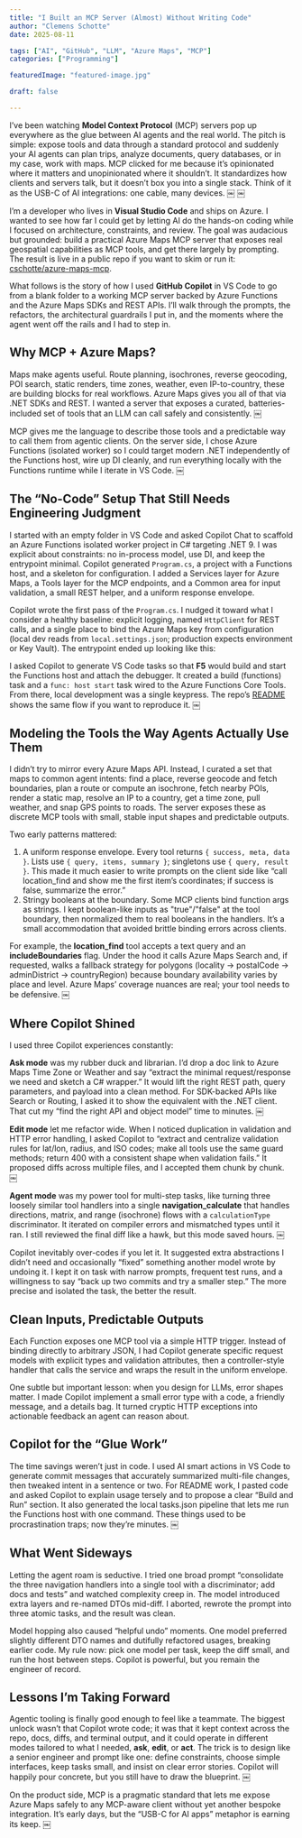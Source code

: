 ```yaml
---
title: "I Built an MCP Server (Almost) Without Writing Code"
author: "Clemens Schotte"
date: 2025-08-11

tags: ["AI", "GitHub", "LLM", "Azure Maps", "MCP"]
categories: ["Programming"]

featuredImage: "featured-image.jpg"

draft: false

---
```


I’ve been watching **Model Context Protocol** (MCP) servers pop up everywhere as the glue between AI agents and the real world. The pitch is simple: expose tools and data through a standard protocol and suddenly your AI agents can plan trips, analyze documents, query databases, or in my case, work with maps. MCP clicked for me because it’s opinionated where it matters and unopinionated where it shouldn’t. It standardizes how clients and servers talk, but it doesn’t box you into a single stack. Think of it as the USB-C of AI integrations: one cable, many devices.  ￼ ￼

I’m a developer who lives in **Visual Studio Code** and ships on Azure. I wanted to see how far I could get by letting AI do the hands-on coding while I focused on architecture, constraints, and review. The goal was audacious but grounded: build a practical Azure Maps MCP server that exposes real geospatial capabilities as MCP tools, and get there largely by prompting. The result is live in a public repo if you want to skim or run it: [cschotte/azure-maps-mcp](https://github.com/cschotte/azure-maps-mcp).

What follows is the story of how I used **GitHub Copilot** in VS Code to go from a blank folder to a working MCP server backed by Azure Functions and the Azure Maps SDKs and REST APIs. I’ll walk through the prompts, the refactors, the architectural guardrails I put in, and the moments where the agent went off the rails and I had to step in.

## Why MCP + Azure Maps?

Maps make agents useful. Route planning, isochrones, reverse geocoding, POI search, static renders, time zones, weather, even IP-to-country, these are building blocks for real workflows. Azure Maps gives you all of that via .NET SDKs and REST. I wanted a server that exposes a curated, batteries-included set of tools that an LLM can call safely and consistently.  ￼

MCP gives me the language to describe those tools and a predictable way to call them from agentic clients. On the server side, I chose Azure Functions (isolated worker) so I could target modern .NET independently of the Functions host, wire up DI cleanly, and run everything locally with the Functions runtime while I iterate in VS Code.  ￼

## The “No-Code” Setup That Still Needs Engineering Judgment

I started with an empty folder in VS Code and asked Copilot Chat to scaffold an Azure Functions isolated worker project in C# targeting .NET 9. I was explicit about constraints: no in-process model, use DI, and keep the entrypoint minimal. Copilot generated `Program.cs`, a project with a Functions host, and a skeleton for configuration. I added a Services layer for Azure Maps, a Tools layer for the MCP endpoints, and a Common area for input validation, a small REST helper, and a uniform response envelope.

Copilot wrote the first pass of the `Program.cs`. I nudged it toward what I consider a healthy baseline: explicit logging, named `HttpClient` for REST calls, and a single place to bind the Azure Maps key from configuration (local dev reads from `local.settings.json`; production expects environment or Key Vault). The entrypoint ended up looking like this:

I asked Copilot to generate VS Code tasks so that **F5** would build and start the Functions host and attach the debugger. It created a build (functions) task and a `func: host start` task wired to the Azure Functions Core Tools. From there, local development was a single keypress. The repo’s [README](https://github.com/cschotte/azure-maps-mcp) shows the same flow if you want to reproduce it.  ￼

## Modeling the Tools the Way Agents Actually Use Them

I didn’t try to mirror every Azure Maps API. Instead, I curated a set that maps to common agent intents: find a place, reverse geocode and fetch boundaries, plan a route or compute an isochrone, fetch nearby POIs, render a static map, resolve an IP to a country, get a time zone, pull weather, and snap GPS points to roads. The server exposes these as discrete MCP tools with small, stable input shapes and predictable outputs.

Two early patterns mattered:

1.	A uniform response envelope. Every tool returns `{ success, meta, data }`. Lists use `{ query, items, summary }`; singletons use `{ query, result }`. This made it much easier to write prompts on the client side like “call location_find and show me the first item’s coordinates; if success is false, summarize the error.”
2.	Stringy booleans at the boundary. Some MCP clients bind function args as strings. I kept boolean-like inputs as "true"/"false" at the tool boundary, then normalized them to real booleans in the handlers. It’s a small accommodation that avoided brittle binding errors across clients.

For example, the **location_find** tool accepts a text query and an **includeBoundaries** flag. Under the hood it calls Azure Maps Search and, if requested, walks a fallback strategy for polygons (locality → postalCode → adminDistrict → countryRegion) because boundary availability varies by place and level. Azure Maps’ coverage nuances are real; your tool needs to be defensive.  ￼

## Where Copilot Shined

I used three Copilot experiences constantly:

**Ask mode** was my rubber duck and librarian. I’d drop a doc link to Azure Maps Time Zone or Weather and say “extract the minimal request/response we need and sketch a C# wrapper.” It would lift the right REST path, query parameters, and payload into a clean method. For SDK-backed APIs like Search or Routing, I asked it to show the equivalent with the .NET client. That cut my “find the right API and object model” time to minutes.  ￼

**Edit mode** let me refactor wide. When I noticed duplication in validation and HTTP error handling, I asked Copilot to “extract and centralize validation rules for lat/lon, radius, and ISO codes; make all tools use the same guard methods; return 400 with a consistent shape when validation fails.” It proposed diffs across multiple files, and I accepted them chunk by chunk.  ￼

**Agent mode** was my power tool for multi-step tasks, like turning three loosely similar tool handlers into a single **navigation_calculate** that handles directions, matrix, and range (isochrone) flows with a `calculationType` discriminator. It iterated on compiler errors and mismatched types until it ran. I still reviewed the final diff like a hawk, but this mode saved hours.  ￼

Copilot inevitably over-codes if you let it. It suggested extra abstractions I didn’t need and occasionally “fixed” something another model wrote by undoing it. I kept it on task with narrow prompts, frequent test runs, and a willingness to say “back up two commits and try a smaller step.” The more precise and isolated the task, the better the result.

## Clean Inputs, Predictable Outputs

Each Function exposes one MCP tool via a simple HTTP trigger. Instead of binding directly to arbitrary JSON, I had Copilot generate specific request models with explicit types and validation attributes, then a controller-style handler that calls the service and wraps the result in the uniform envelope.

One subtle but important lesson: when you design for LLMs, error shapes matter. I made Copilot implement a small error type with a code, a friendly message, and a details bag. It turned cryptic HTTP exceptions into actionable feedback an agent can reason about.

## Copilot for the “Glue Work”

The time savings weren’t just in code. I used AI smart actions in VS Code to generate commit messages that accurately summarized multi-file changes, then tweaked intent in a sentence or two. For README work, I pasted code and asked Copilot to explain usage tersely and to propose a clear “Build and Run” section. It also generated the local tasks.json pipeline that lets me run the Functions host with one command. These things used to be procrastination traps; now they’re minutes.  ￼

## What Went Sideways

Letting the agent roam is seductive. I tried one broad prompt “consolidate the three navigation handlers into a single tool with a discriminator; add docs and tests” and watched complexity creep in. The model introduced extra layers and re-named DTOs mid-diff. I aborted, rewrote the prompt into three atomic tasks, and the result was clean.

Model hopping also caused “helpful undo” moments. One model preferred slightly different DTO names and dutifully refactored usages, breaking earlier code. My rule now: pick one model per task, keep the diff small, and run the host between steps. Copilot is powerful, but you remain the engineer of record.

## Lessons I’m Taking Forward

Agentic tooling is finally good enough to feel like a teammate. The biggest unlock wasn’t that Copilot wrote code; it was that it kept context across the repo, docs, diffs, and terminal output, and it could operate in different modes tailored to what I needed, **ask**, **edit**, or **act**. The trick is to design like a senior engineer and prompt like one: define constraints, choose simple interfaces, keep tasks small, and insist on clear error stories. Copilot will happily pour concrete, but you still have to draw the blueprint.  ￼

On the product side, MCP is a pragmatic standard that lets me expose Azure Maps safely to any MCP-aware client without yet another bespoke integration. It’s early days, but the “USB-C for AI apps” metaphor is earning its keep.  ￼
